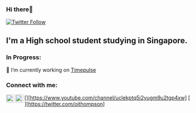 ### Hi there👋

[![Twitter Follow](https://img.shields.io/twitter/follow/OiThompson?style=for-the-badge)](https://twitter.com/OiThompson)

## I'm a High school student studying in Singapore.

### In Progress:

🔭 I’m currently working on [Timepulse](https://github.com/itsthompson/timepulse)

### Connect with me:

[<img align="left" alt="Its_Thompson | YouTube" width="22px" src="https://cdn.jsdelivr.net/npm/simple-icons@v3/icons/youtube.svg" />][https://www.youtube.com/channel/uclekptq5i2yugm9u2tgp4xw]
[<img align="left" alt="codeSTACKr | Twitter" width="22px" src="https://cdn.jsdelivr.net/npm/simple-icons@v3/icons/twitter.svg" />][https://twitter.com/oithompson]
